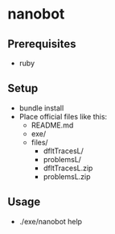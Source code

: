 # nanobot

## Prerequisites

- ruby

## Setup

- bundle install
- Place official files like this:
  - README.md
  - exe/
  - files/
    - dfltTracesL/
    - problemsL/
    - dfltTracesL.zip
    - problemsL.zip



## Usage

- ./exe/nanobot help
